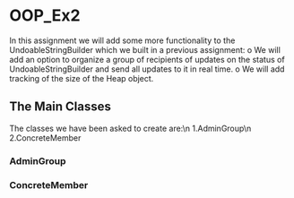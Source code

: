 # OOP_Ex2
In this assignment we will add some more functionality to the UndoableStringBuilder
which we built in a previous assignment:
o We will add an option to organize a group of recipients of updates on the status of
UndoableStringBuilder and send all updates to it in real time.
o We will add tracking of the size of the Heap object.

## The Main Classes

The classes we have been asked to create are:\n
1.AdminGroup\n
2.ConcreteMember

### AdminGroup


### ConcreteMember



